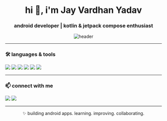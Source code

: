 <h1 align="center">hi 👋, i'm Jay Vardhan Yadav</h1>
<h3 align="center">android developer | kotlin & jetpack compose enthusiast</h3>

<p align="center">
  <img src="https://capsule-render.vercel.app/api?type=waving&color=0ABFBC&height=200&section=header&text=welcome%20to%20my%20github!&fontSize=40&fontAlign=50&fontColor=ffffff" alt="header"/>
</p>

---

### 🛠️ languages & tools

<p align="left">
  <img src="https://img.shields.io/badge/Kotlin-7F52FF?style=for-the-badge&logo=kotlin&logoColor=white"/>
  <img src="https://img.shields.io/badge/Jetpack%20Compose-4285F4?style=for-the-badge&logo=android&logoColor=white"/>
  <img src="https://img.shields.io/badge/Android-3DDC84?style=for-the-badge&logo=android&logoColor=white"/>
  <img src="https://img.shields.io/badge/Room-6DB33F?style=for-the-badge&logo=sqlite&logoColor=white"/>
  <img src="https://img.shields.io/badge/Git-F05032?style=for-the-badge&logo=git&logoColor=white"/>
  <img src="https://img.shields.io/badge/GitHub-181717?style=for-the-badge&logo=github&logoColor=white"/>
</p>

---

### 📫 connect with me

<p align="left">
  <a href="mailto:your.email@example.com"><img src="https://img.shields.io/badge/email-d14836?style=for-the-badge&logo=gmail&logoColor=white" /></a>
  <a href="https://www.linkedin.com/in/yourprofile"><img src="https://img.shields.io/badge/linkedin-0077b5?style=for-the-badge&logo=linkedin&logoColor=white" /></a>
</p>

---

<p align="center">✨ building android apps. learning. improving. collaborating.</p>
